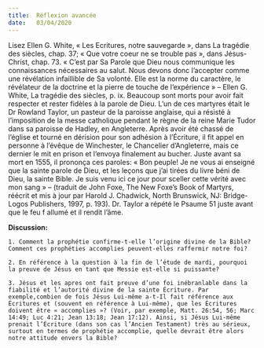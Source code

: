 ```yaml
---
title:  Réflexion avancée
date:   03/04/2020
---
```


Lisez Ellen G. White, « Les Ecritures, notre sauvegarde », dans La tragédie des siècles, chap. 37; « Que votre coeur ne se trouble pas », dans Jésus-Christ, chap. 73. « C’est par Sa Parole que Dieu nous communique les connaissances nécessaires au salut. Nous devons donc l’accepter comme une révélation infaillible de Sa volonté. Elle est la norme du caractère, le révélateur de la doctrine et la pierre de touche de l’expérience » – Ellen G. White, La tragédie des siècles, p. ix. Beaucoup sont morts pour avoir fait respecter et rester fidèles à la parole de Dieu. L’un de ces martyres était le Dr Rowland Taylor, un pasteur de la paroisse anglaise, qui a résisté à l’imposition de la messe catholique pendant le règne de la reine Marie Tudor dans sa paroisse de Hadley, en Angleterre. Après avoir été chassé de l’église et tourné en dérision pour son adhésion à l’Écriture, il fit appel en personne à l’évêque de Winchester, le Chancelier d’Angleterre, mais ce dernier le mit en prison et l’envoya finalement au bucher. Juste avant sa mort en 1555, il prononça ces paroles: « Bon peuple! Je ne vous ai enseigné que la sainte parole de Dieu, et les leçons que j’ai tirées du livre béni de Dieu, la sainte Bible. Je suis venu ici ce jour pour sceller cette vérité avec mon sang » – (traduit de John Foxe, The New Foxe’s Book of Martyrs, réécrit et mis à jour par Harold J. Chadwick, North Brunswick, NJ: Bridge-Logos Publishers, 1997, p. 193). Dr. Taylor a répété le Psaume 51 juste avant que le feu f allumé et il rendit l’âme.

**Discussion:**

`1. Comment la prophétie confirme-t-elle l’origine divine de la Bible? Comment ces prophéties accomplies peuvent-elles raffermir notre foi?`

`2. En référence à la question à la fin de l’étude de mardi, pourquoi la preuve de Jésus en tant que Messie est-elle si puissante?`

`3. Jésus et les apres ont fait preuve d’une foi inébranlable dans la fiabilité et l’autorité divine de la sainte Écriture. Par exemple,combien de fois Jésus Lui-même a-t-Il fait référence aux Écritures et (souvent en référence à Lui-même), que les Écritures doivent être « accomplies »? (Voir, par exemple, Matt. 26:54, 56; Marc 14:49; Luc 4:21; Jean 13:18; Jean 17:12). Ainsi, si Jésus Lui-même prenait l’Écriture (dans son cas l’Ancien Testament) très au sérieux, surtout en termes de prophétie accomplie, quelle devrait être alors notre attitude envers la Bible?`
